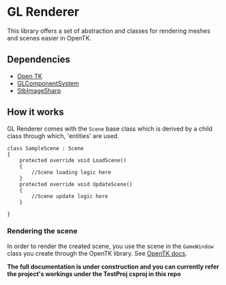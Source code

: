 # GL Renderer
This library offers a set of abstraction and classes for rendering meshes and scenes easier in OpenTK.

## Dependencies
* [Open TK](https://github.com/opentk/opentk) 
* [GLComponentSystem](https://github.com/Alex6683-bot/GLEntitySystem)
* [StbImageSharp](https://github.com/StbSharp/StbImageSharp)

## How it works
GL Renderer comes with the ```Scene``` base class which is derived by a child class through which, 'entities' are used.

```
class SampleScene : Scene
{
    protected override void LoadScene()
    {
        //Scene loading logic here
    }
    protected override void UpdateScene()
    {
        //Scene update logic here
    }
    
}
```
### Rendering the scene
In order to render the created scene, you use the scene in the ```GameWindow``` class you create through the OpenTK library. See [OpenTK docs](https://opentk.net/learn/chapter1/2-hello-triangle.html?tabs=onload-opentk4%2Conrender-opentk4%2Cresize-opentk4).

**The full documentation is under construction and you can currently refer the project's workings under the TestProj csproj in this repo** 

